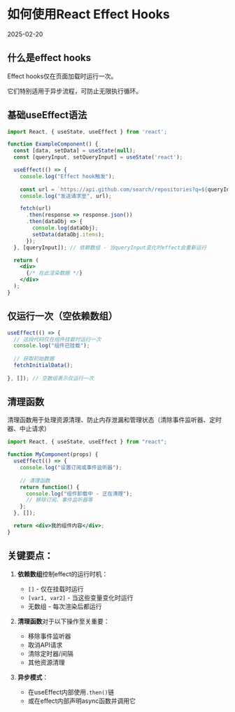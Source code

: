 # 如何使用React Effect Hooks  
2025-02-20  

## 什么是effect hooks  
Effect hooks仅在页面加载时运行一次。  

它们特别适用于异步流程，可防止无限执行循环。  

## 基础useEffect语法  

```jsx  
import React, { useState, useEffect } from 'react';  

function ExampleComponent() {  
  const [data, setData] = useState(null);  
  const [queryInput, setQueryInput] = useState('react');  

  useEffect(() => {  
    console.log("Effect hook触发");  
    
    const url = `https://api.github.com/search/repositories?q=${queryInput}`;  
    console.log("发送请求至", url);  

    fetch(url)  
      .then(response => response.json())  
      .then(dataObj => {  
        console.log(dataObj);  
        setData(dataObj.items);  
      });  
  }, [queryInput]); // 依赖数组 - 当queryInput变化时effect会重新运行  

  return (  
    <div>  
      {/* 在此渲染数据 */}  
    </div>  
  );  
}  
```  

## 仅运行一次（空依赖数组）  

```jsx  
useEffect(() => {  
  // 这段代码仅在组件挂载时运行一次  
  console.log("组件已挂载");  
    
  // 获取初始数据  
  fetchInitialData();  
    
}, []); // 空数组表示仅运行一次  
```  

## 清理函数  
清理函数用于处理资源清理、防止内存泄漏和管理状态（清除事件监听器、定时器、中止请求）  

```jsx  
import React, { useState, useEffect } from "react";  

function MyComponent(props) {  
  useEffect(() => {  
    console.log("设置订阅或事件监听器");  
    
    // 清理函数  
    return function() {  
      console.log("组件卸载中 - 正在清理");  
      // 移除订阅、事件监听器等  
    };  
  }, []);  

  return <div>我的组件内容</div>;  
}  
```  

## 关键要点：  
1. **依赖数组**控制effect的运行时机：  
   - `[]` - 仅在挂载时运行  
   - `[var1, var2]` - 当这些变量变化时运行  
   - 无数组 - 每次渲染后都运行  

2. **清理函数**对于以下操作至关重要：  
   - 移除事件监听器  
   - 取消API请求  
   - 清除定时器/间隔  
   - 其他资源清理  

3. **异步模式**：  
   - 在useEffect内部使用`.then()`链  
   - 或在effect内部声明async函数并调用它